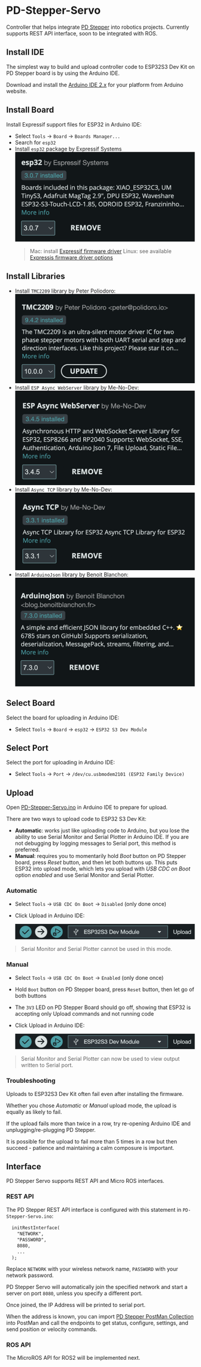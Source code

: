 # PD-Stepper-Servo

Controller that helps integrate [PD Stepper](https://github.com/joshr120/PD-Stepper) into robotics projects. Currently supports REST API interface, soon to be integrated with ROS.

## Install IDE

The simplest way to build and upload controller code to ESP32S3 Dev Kit on PD Stepper board is by using the Arduino IDE.

Download and install the [Arduino IDE 2.x](https://www.arduino.cc/en/software) for your platform from Arduino website.

## Install Board

Install Expressif support files for ESP32 in Arduino IDE:

  * Select `Tools` -> `Board` -> `Boards Manager...`
  * Search for `esp32`
  * Install `esp32` package by Expressif Systems
  ![ESP32 Board](./Images/Install-ESP32-Board.png)
    > Mac: install [Expressif firmware driver](https://github.com/WCHSoftGroup/ch34xser_macos)
    > Linux: see available [Expressis firmware driver options](https://github.com/WCHSoftGroup)

## Install Libraries

* Install `TMC2209` library by Peter Poliodoro:
  ![TMC2209](./Images/Install-TMC2209.png)
* Install `ESP Async WebServer` library by Me-No-Dev:
  ![ESP Async WebServer](./Images/Install-ESP-Async-WebServer.png)
* Install `Async TCP` library by Me-No-Dev:
  ![Async TCP](./Images/Install-Async-TCP.png)
* Install `ArduinoJson` library by Benoit Blanchon:
  ![ArduinoJson](./Images/Install-ArduinoJson.png)

## Select Board

Select the board for uploading in Arduino IDE:

* Select `Tools` -> `Board` -> `esp32` -> `ESP32 S3 Dev Module`

## Select Port

Select the port for uploading in Arduino IDE:

* Select `Tools` -> `Port` -> `/dev/cu.usbmodem2101 (ESP32 Family Device)`

## Upload

Open [PD-Stepper-Servo.ino](./PD-Stepper-Servo/PD-Stepper-Servo.ino) in Arduino IDE to prepare for upload.

There are two ways to upload code to ESP32 S3 Dev Kit:

* **Automatic**: works just like uploading code to Arduino, but you lose the ability to use Serial Monitor and Serial Plotter in Arduino IDE. If you are not debugging by logging messages to Serial port, this method is preferred.
* **Manual**: requires you to momentarily hold *Boot* button on PD Stepper board, press *Reset* button, and then let both buttons up. This puts ESP32 into upload mode, which lets you upload with *USB CDC on Boot* option *enabled* and use Serial Monitor and Serial Plotter.

### Automatic

* Select `Tools` -> `USB CDC On Boot` -> `Disabled` (only done once)
* Click Upload in Arduino IDE:

  ![Upload](./Images/Upload.png)

> Serial Monitor and Serial Plotter cannot be used in this mode.

### Manual

* Select `Tools` -> `USB CDC On Boot` -> `Enabled` (only done once)
* Hold `Boot` button on PD Stepper board, press `Reset` button, then let go of both buttons
* The `3V3` LED on PD Stepper Board should go off, showing that ESP32 is accepting only Upload commands and not running code
* Click Upload in Arduino IDE:

  ![Upload](./Images/Upload.png)

> Serial Monitor and Serial Plotter can now be used to view output written to Serial port.

### Troubleshooting

Uploads to ESP32S3 Dev Kit often fail even after installing the firmware.

Whether you chose *Automatic* or *Manual* upload mode, the upload is equally as likely to fail.

If the upload fails more than twice in a row, try re-opening Arduino IDE and unplugging/re-plugging PD Stepper.

It is possible for the upload to fail more than 5 times in a row but then succeed - patience and maintaining a calm composure is important.

## Interface

PD Stepper Servo supports REST API and Micro ROS interfaces.

### REST API

The PD Stepper REST API interface is configured with this statement in `PD-Stepper-Servo.ino`:

```
  initRestInterface(
    "NETWORK",
    "PASSWORD",
    8080,
    ...
  );
```

Replace `NETWORK` with your wireless network name, `PASSWORD` with your network password.

PD Stepper Servo will automatically join the specified network and start a server on port `8080`, unless you specify a different port.

Once joined, the IP Address will be printed to serial port.

When the address is known, you can import [PD Stepper PostMan Collection](./PD-Stepper.postman_collection.json) into PostMan and call the endpoints to get status, configure, settings, and send position or velocity commands.

### ROS API

The MicroROS API for ROS2 will be implemented next.
